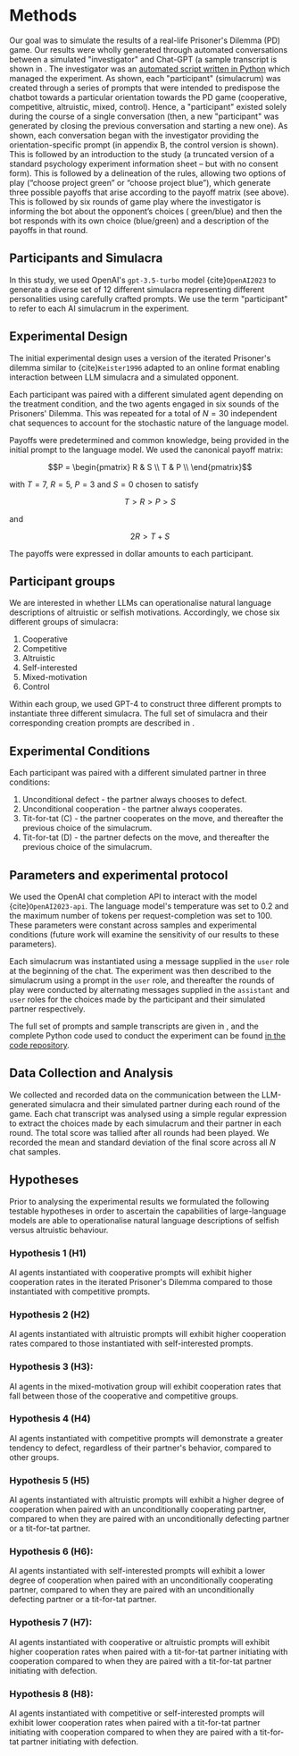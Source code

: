 
# Methods

Our goal was to simulate the results of a real-life Prisoner's Dilemma (PD) game. Our results were wholly generated
through automated
conversations between a simulated "investigator" and Chat-GPT (a sample transcript is shown in [](appendixB). The
investigator was
an [automated script written in Python](https://gitlab.com/sphelps/llm-cooperation/-/blob/main/llm_cooperation/dilemma.py)
which managed the experiment. As
shown, each "participant" (simulacrum) was created through a series of prompts that were intended to predispose the
chatbot towards a particular orientation towards the PD game (cooperative, competitive, altruistic, mixed, control).
Hence, a "participant" existed solely during the course of a single conversation
(then, a new "participant" was generated by
closing the previous conversation and starting a new one). As shown, each conversation began with the investigator
providing the orientation-specific prompt (in appendix B, the control version is shown). This is followed by an
introduction to the study (a truncated version of a standard psychology experiment information sheet – but with no
consent form). This is followed by a delineation of the rules, allowing two options of play (“choose project green” or
“choose project blue”), which generate three possible payoffs that arise according to the payoff matrix (see above).
This is followed by six rounds of game play where the investigator is informing the bot about the opponent’s choices (
green/blue) and then the bot responds with its own choice (blue/green) and a description of the payoffs in that round.

## Participants and Simulacra

In this study, we used OpenAI's `gpt-3.5-turbo` model {cite}`OpenAI2023` to
generate a diverse set of 12 different simulacra representing different
personalities using carefully crafted prompts. We use the
term "participant" to refer to each AI simulacrum in the experiment.

## Experimental Design

The initial experimental design uses a version of the iterated
Prisoner's dilemma similar to {cite}`Keister1996`
adapted to an online format
enabling interaction between LLM simulacra and a simulated opponent.

Each participant was paired with a different simulated agent depending
on the treatment condition, and
the two agents engaged in six sounds of the Prisoners' Dilemma.  This
was repeated for a total of $N=30$ independent chat sequences to
account for the stochastic nature of the language model.

Payoffs were predetermined and common knowledge, being provided
in the initial prompt to the language model.  We used the canonical
payoff matrix:

$$P = \begin{pmatrix}
R & S \\
T & P \\
\end{pmatrix}$$

with $T = 7$, $R = 5$, $P = 3$ and $S = 0$ chosen to satisfy

$$T > R > P > S$$

and 

$$2R > T + S$$

The payoffs were expressed in dollar amounts to each participant.

## Participant groups

We are interested in whether LLMs can operationalise natural language descriptions 
of altruistic or selfish motivations.  Accordingly, we chose six
different groups of simulacra: 

1. Cooperative
2. Competitive
3. Altruistic
4. Self-interested
5. Mixed-motivation
6. Control

Within each group, we used GPT-4 to construct three different prompts
to instantiate three different simulacra.  The full set of simulacra
and their corresponding creation prompts are described in [](appendixA).

## Experimental Conditions

Each participant was paired with a different simulated partner in three
conditions:

1. Unconditional defect - the partner always chooses to defect.
2. Unconditional cooperation - the partner always cooperates.
3. Tit-for-tat (C) - the partner cooperates on the move, and thereafter the previous choice of the simulacrum.
4. Tit-for-tat (D) - the partner defects on the move, and thereafter the previous choice of the simulacrum.

## Parameters and experimental protocol

We used the OpenAI chat completion API to interact with the model
{cite}`OpenAI2023-api`.
The language model's temperature was set to $0.2$ and the
maximum number of tokens per request-completion was set to 100. These
parameters were constant across samples and experimental conditions
(future work will examine the sensitivity of our results to these parameters).

Each simulacrum was instantiated using a message supplied in the
`user` role at the beginning of the chat. The experiment was then
described to the simulacrum using a prompt in the `user` role, and thereafter
the rounds of play were conducted by alternating messages supplied in
the `assistant`
and `user` roles for the choices made by the participant and their simulated
partner
respectively.

The full set of prompts and sample transcripts are given in [](appendix),
and the complete Python code used to conduct the experiment can be found
[in the code repository](https://gitlab.com/sphelps/llm-cooperation/-/blob/main/dilemma.py).

## Data Collection and Analysis

We collected and recorded data on the communication between the LLM-generated
simulacra and their simulated partner during each round of the game.
Each chat transcript was analysed using a simple regular expression
to extract the choices made by each simulacrum and their partner in
each round.  The total score was tallied after all rounds had been played.
We recorded the mean and standard deviation of the final score across
all $N$ chat samples.

## Hypotheses

Prior to analysing the experimental results we formulated the following testable hypotheses
in order to ascertain the capabilities of large-language models are able to operationalise natural language
descriptions of selfish versus altruistic behaviour.

### Hypothesis 1 (H1)
AI agents instantiated with cooperative prompts will exhibit higher cooperation rates in the
iterated Prisoner's Dilemma compared to those instantiated with competitive prompts.

### Hypothesis 2 (H2)
AI agents instantiated with altruistic prompts will exhibit higher cooperation rates compared to
those instantiated with self-interested prompts.

### Hypothesis 3 (H3): 
AI agents in the mixed-motivation group will exhibit cooperation rates that fall between those of
the cooperative and competitive groups.

### Hypothesis 4 (H4)
AI agents instantiated with competitive prompts will demonstrate a greater tendency to defect,
regardless of their partner's behavior, compared to other groups.

### Hypothesis 5 (H5)
AI agents instantiated with altruistic prompts will exhibit a higher degree of cooperation when
paired with an unconditionally cooperating partner, compared to when they are paired with an unconditionally
defecting partner or a tit-for-tat partner.

### Hypothesis 6 (H6): 
AI agents instantiated with self-interested prompts will exhibit a lower degree of cooperation
when paired with an unconditionally cooperating partner, compared to when they are paired with an unconditionally
defecting partner or a tit-for-tat partner.

### Hypothesis 7 (H7): 
AI agents instantiated with cooperative or altruistic prompts will exhibit higher cooperation
rates when paired with a tit-for-tat partner initiating with cooperation compared to when they are paired with a
   tit-for-tat partner initiating with defection.

### Hypothesis 8 (H8): 
AI agents instantiated with competitive or self-interested prompts will exhibit lower cooperation
rates when paired with a tit-for-tat partner initiating with cooperation compared to when they are paired with a
tit-for-tat partner initiating with defection.
